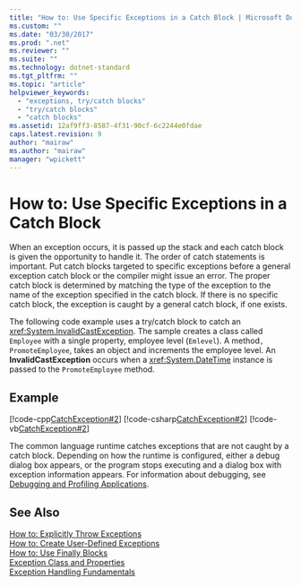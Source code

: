 ```yaml
---
title: "How to: Use Specific Exceptions in a Catch Block | Microsoft Docs"
ms.custom: ""
ms.date: "03/30/2017"
ms.prod: ".net"
ms.reviewer: ""
ms.suite: ""
ms.technology: dotnet-standard
ms.tgt_pltfrm: ""
ms.topic: "article"
helpviewer_keywords: 
  - "exceptions, try/catch blocks"
  - "try/catch blocks"
  - "catch blocks"
ms.assetid: 12af9ff3-8587-4f31-90cf-6c2244e0fdae
caps.latest.revision: 9
author: "mairaw"
ms.author: "mairaw"
manager: "wpickett"
---
```

# How to: Use Specific Exceptions in a Catch Block
When an exception occurs, it is passed up the stack and each catch block is given the opportunity to handle it. The order of catch statements is important. Put catch blocks targeted to specific exceptions before a general exception catch block or the compiler might issue an error. The proper catch block is determined by matching the type of the exception to the name of the exception specified in the catch block. If there is no specific catch block, the exception is caught by a general catch block, if one exists.  
  
 The following code example uses a try/catch block to catch an <xref:System.InvalidCastException>. The sample creates a class called `Employee` with a single property, employee level (`Emlevel`). A method`, PromoteEmployee`, takes an object and increments the employee level. An **InvalidCastException** occurs when a <xref:System.DateTime> instance is passed to the `PromoteEmployee` method.  
  
## Example  
 [!code-cpp[CatchException#2](../../../samples/snippets/cpp/VS_Snippets_CLR/CatchException/CPP/catchexception1.cpp#2)]
 [!code-csharp[CatchException#2](../../../samples/snippets/csharp/VS_Snippets_CLR/CatchException/CS/catchexception1.cs#2)]
 [!code-vb[CatchException#2](../../../samples/snippets/visualbasic/VS_Snippets_CLR/CatchException/VB/catchexception1.vb#2)]  
  
 The common language runtime catches exceptions that are not caught by a catch block. Depending on how the runtime is configured, either a debug dialog box appears, or the program stops executing and a dialog box with exception information appears. For information about debugging, see [Debugging and Profiling Applications](../../../docs/framework/debug-trace-profile/index.md).  
  
## See Also  
    
 [How to: Explicitly Throw Exceptions](../../../docs/standard/exceptions/how-to-explicitly-throw-exceptions.md)   
 [How to: Create User-Defined Exceptions](../../../docs/standard/exceptions/how-to-create-user-defined-exceptions.md)   
 [How to: Use Finally Blocks](../../../docs/standard/exceptions/how-to-use-finally-blocks.md)   
 [Exception Class and Properties](../../../docs/standard/exceptions/exception-class-and-properties.md)   
 [Exception Handling Fundamentals](../../../docs/standard/exceptions/exception-handling-fundamentals.md)